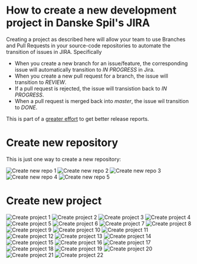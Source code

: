 # How to create a new development project in Danske Spil's JIRA

Creating a project as described here will allow your team to use Branches and Pull Requests in your source-code repositories to automate the transition of issues in JIRA.  Specifically
- When you create a new branch for an issue/feature, the corresponding issue will automatically transition to *IN PROGRESS* in Jira.
- When you create a new pull request for a branch, the issue will transition to *REVIEW*.
- If a pull request is rejected, the issue will transistion back to *IN PROGRESS*.
- When a pull request is merged back into *master*, the issue wil transition to *DONE*.

This is part of a [greater effort](https://jira.danskespil.dk/jira/browse/DEVOPS-388) to get better release reports.

# Create new repository

This is just one way to create a new repository:

![Create new repo 1](new-repo-1.png)
![Create new repo 2](new-repo-2.png)
![Create new repo 3](new-repo-3.png)
![Create new repo 4](new-repo-4.png)
![Create new repo 5](new-repo-5.png)

# Create new project

![Create project 1](new-jira-project-1.png)
![Create project 2](new-jira-project-2.png)
![Create project 3](new-jira-project-3.png)
![Create project 4](new-jira-project-4.png)
![Create project 5](new-jira-project-5.png)
![Create project 6](new-jira-project-6.png)
![Create project 7](new-jira-project-7.png)
![Create project 8](new-jira-project-8.png)
![Create project 9](new-jira-project-9.png)
![Create project 10](new-jira-project-10.png)
![Create project 11](new-jira-project-11.png)
![Create project 12](new-jira-project-12.png)
![Create project 13](new-jira-project-13.png)
![Create project 14](new-jira-project-14.png)
![Create project 15](new-jira-project-15.png)
![Create project 16](new-jira-project-16.png)
![Create project 17](new-jira-project-17.png)
![Create project 18](new-jira-project-18.png)
![Create project 19](new-jira-project-19.png)
![Create project 20](new-jira-project-20.png)
![Create project 21](new-jira-project-21.png)
![Create project 22](new-jira-project-22.png)

